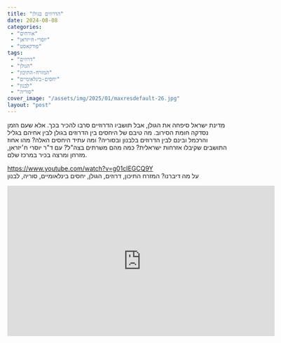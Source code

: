 ```yaml
---
title: "הדרוזים בגולן"
date: 2024-08-08
categories: 
 - "אורחים"
 - "יוסרי-ח׳יזראן"
 - "פודקאסט"
tags: 
 - "דרוזים"
 - "הגולן"
 - "המזרח-התיכון"
 - "יחסים-בינלאומיים"
 - "לבנון"
 - "סוריה"
cover_image: "/assets/img/2025/01/maxresdefault-26.jpg"
layout: "post"
---
```


מדינת ישראל סיפחה את הגולן, אבל תושביו הדרוזיים סרבו להכיר בכך. אלא שעם הזמן נסדקה חומת הסירוב. מה טיבם של היחסים בין הדרוזים בגולן לבין אחיהם בגליל והרכמל ובינם לבין הדרוזים בלבנון ובסוריה? ומה עתיד היחסים האלה? מהו אחוז התושבים שקיבלו אזרחות ישראלית? כמה מהם משרתים בצה"ל? עם ד"ר יוסרי ח׳יזראן, מזרחן ומרצה בכיר במרכז שלם.

<https://www.youtube.com/watch?v=g01cIEGCQ9Y>  
על מה דיברנו? המזרח התיכון, דרוזים, הגולן, יחסים בינלאומיים, סוריה, לבנון

<iframe width="610" height="343" src="https://www.youtube.com/embed/g01cIEGCQ9Y" frameborder="0" allow="accelerometer; autoplay; clipboard-write; encrypted-media; gyroscope; picture-in-picture; web-share" referrerpolicy="strict-origin-when-cross-origin" allowfullscreen></iframe>
